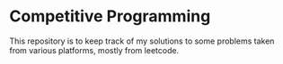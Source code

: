 # Competitive Programming

This repository is to keep track of my solutions to some problems taken from various platforms, mostly from leetcode.
